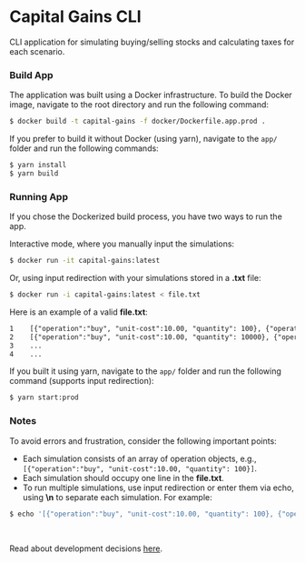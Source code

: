 # Capital Gains CLI
CLI application for simulating buying/selling stocks and calculating taxes for each scenario.

### Build App
The application was built using a Docker infrastructure. To build the Docker image, navigate to the root directory and run the following command:

```bash
$ docker build -t capital-gains -f docker/Dockerfile.app.prod .
```

If you prefer to build it without Docker (using yarn), navigate to the `app/` folder and run the following commands:

```bash
$ yarn install
$ yarn build
```

### Running App
If you chose the Dockerized build process, you have two ways to run the app. 

Interactive mode, where you manually input the simulations:

```bash
$ docker run -it capital-gains:latest
```

Or, using input redirection with your simulations stored in a **.txt** file:

```bash
$ docker run -i capital-gains:latest < file.txt
```

Here is an example of a valid **file.txt**:

```txt
1    [{"operation":"buy", "unit-cost":10.00, "quantity": 100}, {"operation":"sell", "unit-cost":15.00, "quantity": 50}]
2    [{"operation":"buy", "unit-cost":10.00, "quantity": 10000}, {"operation":"sell", "unit-cost":20.00, "quantity": 5000}]
3    ...
4    ...
```

If you built it using yarn, navigate to the `app/` folder and run the following command (supports input redirection):

```bash
$ yarn start:prod
```

### Notes
To avoid errors and frustration, consider the following important points:

- Each simulation consists of an array of operation objects, e.g., `[{"operation":"buy", "unit-cost":10.00, "quantity": 100}]`.
- Each simulation should occupy one line in the **file.txt**.
- To run multiple simulations, use input redirection or enter them via echo, using **\n** to separate each simulation. For example:

```bash
$ echo '[{"operation":"buy", "unit-cost":10.00, "quantity": 100}, {"operation":"sell", "unit-cost":15.00, "quantity": 50}]\n[{"operation":"buy", "unit-cost":10.00, "quantity": 100}, {"operation":"sell", "unit-cost":15.00, "quantity": 50}]' | docker run -i capital-gains:latest
```

<br/>

Read about development decisions [here](docs/development.md).